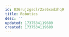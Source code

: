 ```yaml
---
id: 836rujzgsclr2xs6xodzhq9
title: Robotics
desc: ''
updated: 1737534119689
created: 1737534119689
---
```

